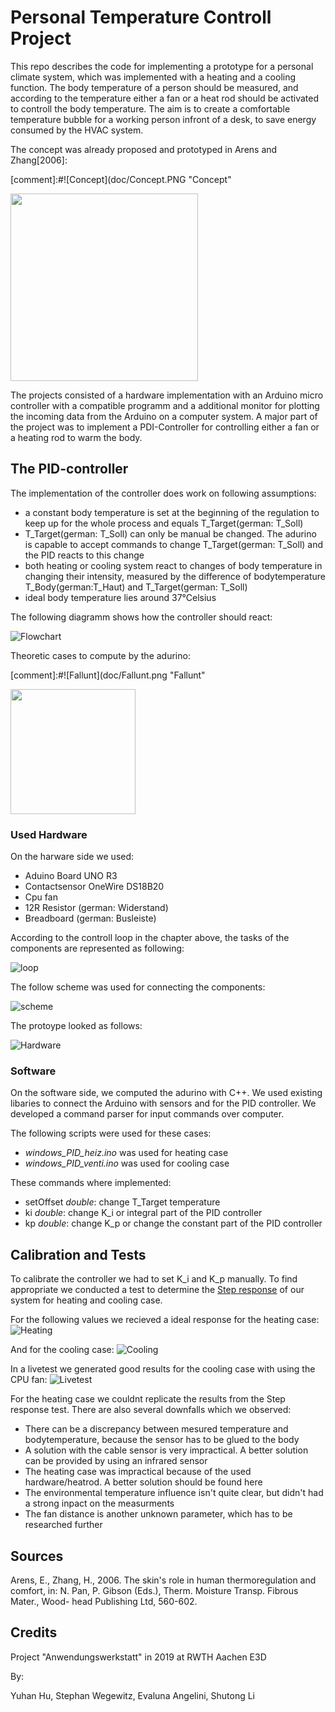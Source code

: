 ﻿# Personal Temperature Controll Project

This repo describes the code for implementing a prototype for a 
personal climate system, which was implemented with a heating and
a cooling function. The body temperature of a person should be measured, 
and according to the temperature either a fan or a heat rod should be 
activated to controll the body temperature. The aim is to create a comfortable
temperature bubble for a working person infront of a desk, to save energy 
consumed by the HVAC system.

The concept was already proposed and prototyped in Arens and Zhang[2006]:

[comment]:#![Concept](doc/Concept.PNG "Concept"

<img src="/doc/Concept.PNG" width="300" />


The projects consisted of a hardware implementation with an 
Arduino micro controller with a compatible programm and a additional
monitor for plotting the incoming data from the Arduino on a computer system.
A major part of the project was to implement a PDI-Controller for controlling 
either a fan or a heating rod to warm the body.

## The PID-controller

The implementation of the controller does work on following assumptions:
- a constant body temperature is set at the beginning of the regulation to keep up for the whole process and equals T_Target(german: T_Soll)
- T_Target(german: T_Soll) can only be manual be changed. The adurino is capable to accept commands to change T_Target(german: T_Soll) and the PID reacts to this change
- both heating or cooling system react to changes of body temperature in changing their intensity, measured by the difference of bodytemperature T_Body(german:T_Haut) and T_Target(german: T_Soll)
- ideal body temperature lies around 37°Celsius

The following diagramm shows how the controller should react:

![Flowchart](doc/Flussdiagramm.png "Flussdiagramm")

Theoretic cases to compute by the adurino:

[comment]:#![Fallunt](doc/Fallunt.png "Fallunt"

<img src="/doc/Fallunt.png" width="200" />

### Used Hardware

On the harware side we used:
- Aduino Board UNO R3
- Contactsensor OneWire DS18B20
- Cpu fan
- 12R Resistor (german: Widerstand)
- Breadboard (german: Busleiste)

According to the controll loop in the chapter above, the tasks of the
components are represented as following:

![loop](doc/Loop.gif "Loop")

The follow scheme was used for connecting the components:

![scheme](doc/schematischeDarstellung.png "scheme")

The protoype looked as follows:

![Hardware](doc/Hardware1.PNG "Hardware")

### Software

On the software side, we computed the adurino with C++. We used existing
libaries to connect the Arduino with sensors and for the PID controller. We 
developed a command parser for input commands over computer.

The following scripts were used for these cases:
- _windows_PID_heiz.ino_ was used for heating case
- _windows_PID_venti.ino_ was used for cooling case

These commands where implemented:
- setOffset _double_: change T_Target temperature
- ki _double_: change K_i or integral part of the PID controller
- kp _double_: change K_p or change the constant part of the PID controller

## Calibration and Tests

To calibrate the controller we had to set K_i and K_p manually. To find appropriate we conducted
a test to determine the [Step response][link1] of our system for heating and cooling case.

For the following values we recieved a ideal response for the heating case:
![Heating](doc/StepResp_Heat.PNG "Heating")

And for the cooling case:
![Cooling](doc/StepResp_Col.PNG "Cooling")

In a livetest we generated good results for the cooling case with using the CPU fan:
![Livetest](doc/Livetest.PNG "Livetest")

For the heating case we couldnt replicate the results from the Step response test. There are also several downfalls
which we observed:

- There can be a discrepancy between mesured temperature and bodytemperature, because the sensor has to be glued to the body
- A solution with the cable sensor is very impractical. A better solution can be provided by using an infrared sensor
- The heating case was impractical because of the used hardware/heatrod. A better solution should be found here
- The environmental temperature influence isn't quite clear, but didn't had a strong inpact on the measurments 
- The fan distance is another unknown parameter, which has to be researched further 


## Sources

Arens, E., Zhang, H., 2006. The skin's role in human thermoregulation and comfort, in: N. Pan, P. Gibson (Eds.), Therm. Moisture Transp. Fibrous Mater., Wood- head Publishing Ltd, 560-602. 

## Credits
Project "Anwendungswerkstatt" in 2019 at RWTH Aachen E3D

By:

Yuhan Hu, Stephan Wegewitz, Evaluna Angelini, Shutong Li



[link1]: https://en.wikipedia.org/wiki/Step_response